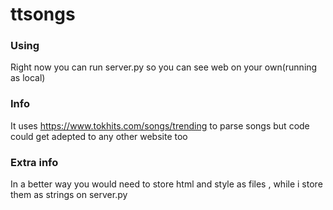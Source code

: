 # ttsongs

### Using
Right now you can run server.py so you can see web on your own(running as local)

### Info
It uses https://www.tokhits.com/songs/trending to parse songs
but code could get adepted to any other website too

### Extra info
In a better way you would need to store html and style as files , while i store them as strings on server.py
